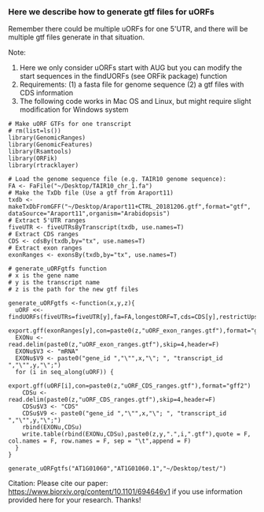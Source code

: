 ### Here we describe how to generate gtf files for uORFs

Remember there could be multiple uORFs for one 5'UTR, and there will be multiple gtf files generate in that situation.

Note:
1. Here we only consider uORFs start with AUG but you can modify the start sequences in the findUORFs (see ORFik package) function
2. Requirements: (1) a fasta file for genome sequence (2) a gtf files with CDS information
3. The following code works in Mac OS and Linux, but might require slight modification for Windows system

```
# Make uORF GTFs for one transcript
# rm(list=ls())
library(GenomicRanges)
library(GenomicFeatures)
library(Rsamtools)
library(ORFik)
library(rtracklayer)

# Load the genome sequence file (e.g. TAIR10 genome sequence):
FA <- FaFile("~/Desktop/TAIR10_chr_1.fa")
# Make the TxDb file (Use a gtf from Araport11)
txdb <- makeTxDbFromGFF("~/Desktop/Araport11+CTRL_20181206.gtf",format="gtf", dataSource="Araport11",organism="Arabidopsis")
# Extract 5'UTR ranges
fiveUTR <- fiveUTRsByTranscript(txdb, use.names=T)
# Extract CDS ranges
CDS <- cdsBy(txdb,by="tx", use.names=T)
# Extract exon ranges
exonRanges <- exonsBy(txdb,by="tx", use.names=T)

# generate_uORFgtfs function
# x is the gene name
# y is the transcript name
# z is the path for the new gtf files

generate_uORFgtfs <-function(x,y,z){
  uORF <<- findUORFs(fiveUTRs=fiveUTR[y],fa=FA,longestORF=T,cds=CDS[y],restrictUpstreamToTx=T)
  export.gff(exonRanges[y],con=paste0(z,"uORF_exon_ranges.gtf"),format="gff2")
  EXONu <- read.delim(paste0(z,"uORF_exon_ranges.gtf"),skip=4,header=F)
  EXONu$V3 <- "mRNA"
  EXONu$V9 <- paste0("gene_id ","\"",x,"\"; ", "transcript_id ","\"",y,"\";")
  for (i in seq_along(uORF)) {
    export.gff(uORF[i],con=paste0(z,"uORF_CDS_ranges.gtf"),format="gff2")
    CDSu <- read.delim(paste0(z,"uORF_CDS_ranges.gtf"),skip=4,header=F)
    CDSu$V3 <- "CDS"
    CDSu$V9 <- paste0("gene_id ","\"",x,"\"; ", "transcript_id ","\"",y,"\";")
    rbind(EXONu,CDSu)
    write.table(rbind(EXONu,CDSu),paste0(z,y,".",i,".gtf"),quote = F, col.names = F, row.names = F, sep = "\t",append = F)
  }
}

generate_uORFgtfs("AT1G01060","AT1G01060.1","~/Desktop/test/")
```

Citation: Please cite our paper: https://www.biorxiv.org/content/10.1101/694646v1 if you use information provided here for your research. Thanks!
